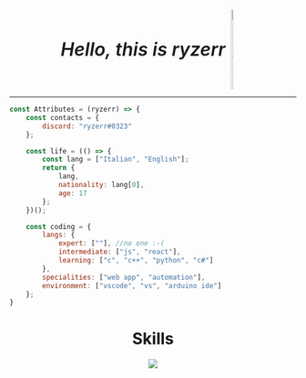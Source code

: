 <div style="width: 100%; display:flex; justify-content: center; align-items: center; gap: 10px; font-weight:600; font-style: italic"><font size="6">Hello, this is ryzerr</font> <img src="https://img.icons8.com/?size=512&id=19294&format=png" alt="code icon" style="width: 5%"></img> </div>

***

```javascript
const Attributes = (ryzerr) => {
	const contacts = {
		discord: "ryzerr#0323"
	};

	const life = (() => {
		const lang = ["Italian", "English"];
		return {
			lang,
			nationality: lang[0],
			age: 17
		};
	})();

	const coding = {
		langs: {
			expert: [""], //no one :-(
			intermediate: ["js", "react"],
			learning: ["c", "c++", "python", "c#"]
		},
		specialities: ["web app", "automation"],
		environment: ["vscode", "vs", "arduino ide"]
	};
}
```

# <div align="center">Skills</div>
<p align="center">
  <a href="https://skillicons.dev">
    <img src="https://skillicons.dev/icons?i=react,js,cs,c,cpp,vscode,arduino,css,html" />
  </a>
</p>

<p href="https://discord.gg/onlp" align="center">
    <img alt="" src="https://github-readme-stats.vercel.app/api?username=ryzerrv2&theme=tokyonight&show_icons=true">
</p>
